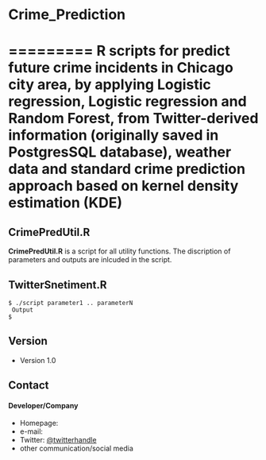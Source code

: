 # Crime_Prediction
=========
R scripts for predict future crime incidents in Chicago city area, by applying Logistic regression, Logistic regression and Random Forest, from Twitter-derived information (originally saved in PostgresSQL database), weather data and standard crime prediction approach based on kernel density estimation (KDE)
=========
## CrimePredUtil.R
**CrimePredUtil.R** is a script for all utility functions. The discription of parameters and outputs are inlcuded in the script.  
## TwitterSnetiment.R
```
$ ./script parameter1 .. parameterN
 Output
$ 
```
## Version 
* Version 1.0

## Contact
#### Developer/Company
* Homepage: 
* e-mail: 
* Twitter: [@twitterhandle](https://twitter.com/twitterhandle "twitterhandle on twitter")
* other communication/social media
